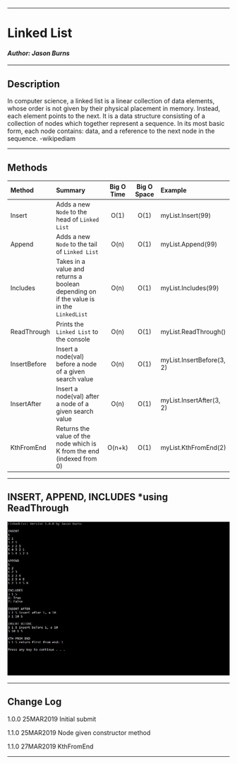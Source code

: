 ------------------------------

# Linked List
#### *Author: Jason Burns*

------------------------------

## Description
In computer science, a linked list is a linear collection of data elements, whose order is not given by their physical placement in memory. Instead, each element points to the next. It is a data structure consisting of a collection of nodes which together represent a sequence. In its most basic form, each node contains: data, and a reference to the next node in the sequence. -wikipediam

------------------------------

## Methods

| Method | Summary | Big O Time | Big O Space | Example | 
| :----------- | :----------- | :-------------: | :-------------: | :----------- |
| Insert | Adds a new `Node` to the head of `Linked List` | O(1) | O(1) | myList.Insert(99) |
| Append | Adds a new `Node` to the tail of `Linked List` | O(n) | O(1) | myList.Append(99) |
| Includes | Takes in a value and returns a boolean depending on if the value is in the `LinkedList` | O(n) | O(1) | myList.Includes(99) |
| ReadThrough | Prints the `Linked List` to the console | O(n) | O(1) | myList.ReadThrough() |
| InsertBefore | Insert a node(val) before a node of a given search value | O(n) | O(1) | myList.InsertBefore(3, 2) |
| InsertAfter | Insert a node(val) after a node of a given search value | O(n) | O(1) | myList.InsertAfter(3, 2) |
| KthFromEnd | Returns the value of the node which is K from the end (indexed from 0) | O(n+k) | O(1) | myList.KthFromEnd(2) |





------------------------------

## INSERT, APPEND, INCLUDES *using ReadThrough
![singly_linked_list_0](https://github.com/jasonb315/data-structures-and-algorithms-dn/blob/master/assets/singly_linked_list_0.JPG) <br>


------------------------------

## Change Log
1.0.0 25MAR2019 Initial submit

1.1.0 25MAR2019 Node given constructor method

1.1.0 27MAR2019 KthFromEnd

------------------------------